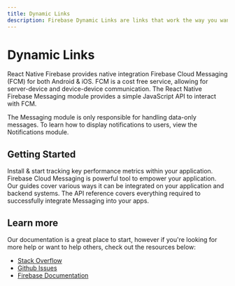 ```yaml
---
title: Dynamic Links
description: Firebase Dynamic Links are links that work the way you want, whether or not your app is already installed.
---
```


# Dynamic Links

React Native Firebase provides native integration Firebase Cloud Messaging (FCM) for both Android & iOS. FCM is a
cost free service, allowing for server-device and device-device communication. The React Native Firebase Messaging
module provides a simple JavaScript API to interact with FCM.

The Messaging module is only responsible for handling data-only messages. To learn how to display notifications to
users, view the <Anchor group="notifications" href="/">Notifications</Anchor> module.

<Youtube id="sioEY4tWmLI" />

## Getting Started

<Grid>
	<Block
		icon="build"
		color="#ffc107"
		title="Quick Start"
		to="/quick-start"
	>
    Install & start tracking key performance metrics within your application.
	</Block>
	<Block
		icon="school"
		color="#4CAF50"
		title="Guides"
		version={false}
		to="/guides?tags=messaging"
	>
	  Firebase Cloud Messaging is powerful tool to empower your application. Our guides cover various ways it can be integrated
	  on your application and backend systems.
	</Block>
  <Block
		icon="layers"
		color="#03A9F4"
		title="Reference"
		to="/reference"
	>
    The API reference covers everything required to successfully integrate Messaging into your apps.
	</Block>
</Grid>

## Learn more

Our documentation is a great place to start, however if you're looking for more help or want to help others,
check out the resources below:

- [Stack Overflow](https://stackoverflow.com/questions/tagged/react-native-firebase-messaging)
- [Github Issues](https://github.com/invertase/react-native-firebase/issues?utf8=%E2%9C%93&q=is%3Aissue+sort%3Aupdated-desc+label%3Amessaging+)
- [Firebase Documentation](https://firebase.google.com/docs/perf-mon?utm_source=invertase&utm_medium=react-native-firebase&utm_campaign=messaging)
